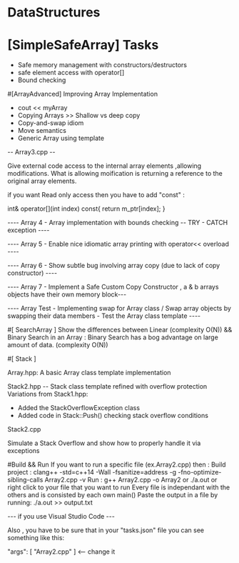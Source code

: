 # DataStructures

# [SimpleSafeArray] Tasks 
- Safe memory management with constructors/destructors
- safe element access with operator[]
- Bound checking

#[ArrayAdvanced] Improving Array Implementation 
- cout << myArray
- Copying Arrays >> Shallow vs deep copy
- Copy-and-swap idiom
- Move semantics
- Generic Array<T> using template

-- Array3.cpp -- 

Give external code access to the internal array elements ,allowing modifications.
What is allowing moification is returning a reference to the original array elements.

if you want Read only access then you have to add "const" :

int& operator[](int index) const{
      return m_ptr[index];
  }

---- Array 4 - Array implementation with bounds checking -- TRY - CATCH exception ----

---- Array 5 - Enable nice idiomatic array printing with operator<< overload ----

---- Array 6 - Show subtle bug involving array copy (due to lack of copy constructor) ----

---- Array 7 - Implement a Safe Custom Copy Constructor , a & b arrays objects have their own memory   block---

---- Array Test - Implementing swap for Array class / 
Swap array objects by swapping their data members - Test the Array<T> class template ----

#[ SearchArray ]
Show the differences between Linear (complexity O(N)) && Binary Search in an Array : Binary Search has a bog advantage on large amount of data. (complexity O(N))

#[ Stack ]

Array.hpp: A basic Array<T> class template implementation

Stack2.hpp -- Stack class template refined with overflow protection
Variations from Stack1.hpp:
- Added the StackOverflowException class
- Added code in Stack::Push() checking stack overflow conditions

Stack2.cpp

Simulate a Stack Overflow and show how to properly handle it via exceptions


#Build && Run 
If you want to run a specific file (ex.Array2.cpp) then :
Build project : clang++ -std=c++14 -Wall -fsanitize=address -g -fno-optimize-sibling-calls Array2.cpp -v
Run : g++ Array2.cpp -o Array2 or ./a.out or right click to your file that you want to run
Every file is independant with the others and is consisted by each own main()
Paste the output in a file by running: ./a.out >> output.txt


--- if you use Visual Studio Code --- 

Also , you have to be sure that in your "tasks.json" file you can see something like this: 

"args": [ "Array2.cpp"  ] <-- change it 





